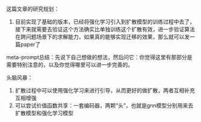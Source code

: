 这篇文章的研究规划：


1. 目前实现了基础的版本，已经将强化学习引入到扩散模型的训练过程中去了，接下来就需要去验证这个方法确实比单独训练这个扩散有效，进一步验证算法在跨问题场景下的求解能力，如果真的能够实现迁移的效果，那么就可以发一篇paper了


meta-prompt总结：先说下自己想做的想法，然后问它：你觉得这里有那部分是需要特别注意的，以及你觉得哪里可以进一步完善的。

头脑风暴：

1. 扩散过程中可以使用强化学习来进行引导，从而更好的做扩散，两者互相补充互相增强
2. 可以尝试价值函数共享：一套编码器，两颗“头”，也就是gnn模型分别用来去扩散模型和强化学习模型